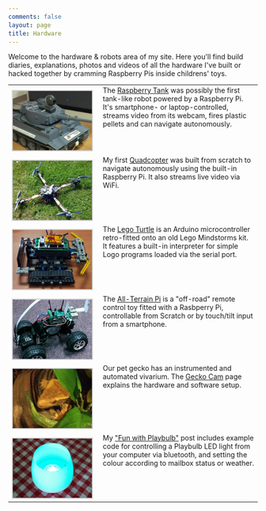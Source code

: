 ```yaml
---
comments: false
layout: page
title: Hardware
---
```


Welcome to the hardware & robots area of my site. Here you'll find build diaries, explanations, photos and videos of all the hardware I've built or hacked together by cramming Raspberry Pis inside childrens' toys.

<table border="0" cellspacing="30">
<tr><td valign="top" width="170" style="padding-top:10px">
<a href="./raspberry-tank"><img src="tank.png" width="160" alt="Raspberry Tank" style="border: 2px solid lightgray;" /></a>
</td><td valign="top">
The <a href="./raspberry-tank">Raspberry Tank</a> was possibly the first tank-like robot powered by a Raspberry Pi.</a> It's smartphone- or laptop-controlled, streams video from its webcam, fires plastic pellets and can navigate autonomously.
</td></tr>
<tr><td valign="top" width="170" style="padding-top:10px">
<a href="./quadcopter"><img src="quad.png" width="160" alt="Quadcopter" style="border: 2px solid lightgray;" /></a>
</td><td valign="top">
My first <a href="./quadcopter">Quadcopter</a> was built from scratch to navigate autonomously using the built-in Raspberry Pi. It also streams live video via WiFi.
</td></tr>
<tr><td valign="top" width="170" style="padding-top:10px">
<a href="./lego-turtle"><img src="legoturtle.png" width="160" alt="Lego Turtle" style="border: 2px solid lightgray;" /></a>
</td><td valign="top">
The <a href="./lego-turtle">Lego Turtle</a> is an Arduino microcontroller retro-fitted onto an old Lego Mindstorms kit. It features a built-in interpreter for simple Logo programs loaded via the serial port.
</td></tr>
<tr><td valign="top" width="170" style="padding-top:10px">
<a href="./atp"><img src="atp.jpg" width="160" alt="All-Terrain Pi" style="border: 2px solid lightgray;" /></a>
</td><td valign="top">
The <a href="./atp">All-Terrain Pi</a> is a "off-road" remote control toy fitted with a Rasbperry Pi, controllable from Scratch or by touch/tilt input from a smartphone.
</td></tr>
<tr><td valign="top" width="170" style="padding-top:10px">
<a href="./geckocam"><img src="geckocam.jpg" width="160" alt="Gecko Cam" style="border: 2px solid lightgray;" /></a>
</td><td valign="top">
Our pet gecko has an instrumented and automated vivarium. The <a href="./geckocam/">Gecko Cam</a> page explains the hardware and software setup.
</td></tr>
<tr><td valign="top" width="170" style="padding-top:10px">
<a href="/blog/fun-with-playbulb/"><img src="playbulb.jpg" width="160" alt="Playbulb" style="border: 2px solid lightgray;" /></a>
</td><td valign="top">
My <a href="/blog/fun-with-playbulb/">"Fun with Playbulb"</a> post includes example code for controlling a Playbulb LED light from your computer via bluetooth, and setting the colour according to mailbox status or weather.
</td></tr>
</table>
